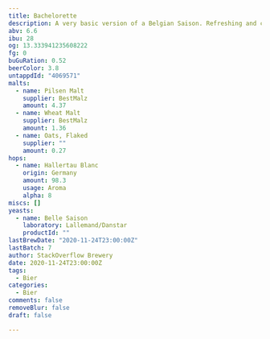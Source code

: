 ```yaml
---
title: Bachelorette
description: A very basic version of a Belgian Saison. Refreshing and crushable. S
abv: 6.6
ibu: 28
og: 13.333941235608222
fg: 0
buGuRation: 0.52
beerColor: 3.8
untappdId: "4069571"
malts:
  - name: Pilsen Malt
    supplier: BestMalz
    amount: 4.37
  - name: Wheat Malt
    supplier: BestMalz
    amount: 1.36
  - name: Oats, Flaked
    supplier: ""
    amount: 0.27
hops:
  - name: Hallertau Blanc
    origin: Germany
    amount: 98.3
    usage: Aroma
    alpha: 8
miscs: []
yeasts:
  - name: Belle Saison
    laboratory: Lallemand/Danstar
    productId: ""
lastBrewDate: "2020-11-24T23:00:00Z"
lastBatch: 7
author: StackOverflow Brewery
date: 2020-11-24T23:00:00Z
tags:
  - Bier
categories:
  - Bier
comments: false
removeBlur: false
draft: false

---
```

